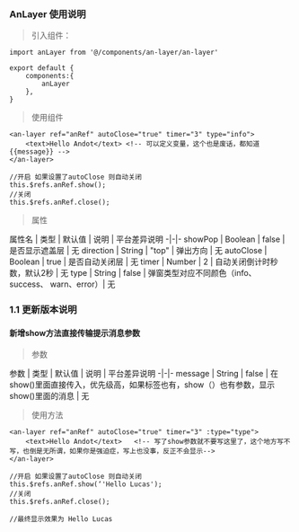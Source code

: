 ### AnLayer 使用说明

> 引入组件：

```
import anLayer from '@/components/an-layer/an-layer'

export default {
	components:{
		anLayer
	},
}
```

> 使用组件

```
<an-layer ref="anRef" autoClose="true" timer="3" type="info">
	<text>Hello Andot</text> <!-- 可以定义变量，这个也是废话，都知道{{message}} -->
</an-layer>

//开启 如果设置了autoClose 则自动关闭
this.$refs.anRef.show();
//关闭
this.$refs.anRef.close();
```

> 属性

属性名 | 类型 | 默认值 | 说明 | 平台差异说明 
-|-|-
showPop | Boolean | false | 是否显示遮盖层 | 无
direction | String | "top" | 弹出方向 | 无
autoClose | Boolean | true | 是否自动关闭层 | 无
timer | Number | 2 | 自动关闭倒计时秒数，默认2秒 | 无
type | String | false | 弹窗类型对应不同颜色（info、success、 warn、error）| 无

### 1.1 更新版本说明

#### 新增show方法直接传输提示消息参数

> 参数

参数 | 类型 | 默认值 | 说明 | 平台差异说明 
-|-|-
message | String | false | 在show()里面直接传入，优先级高，如果标签也有，show（）也有参数，显示show()里面的消息 | 无

> 使用方法

```
<an-layer ref="anRef" autoClose="true" timer="3" :type="type">
	<text>Hello Andot</text>   <!-- 写了show参数就不要写这里了，这个地方写不写，也倒是无所谓，如果你是强迫症，写上也没事，反正不会显示-->
</an-layer>

//开启 如果设置了autoClose 则自动关闭
this.$refs.anRef.show(‘'Hello Lucas');
//关闭
this.$refs.anRef.close();

//最终显示效果为 Hello Lucas 
```



